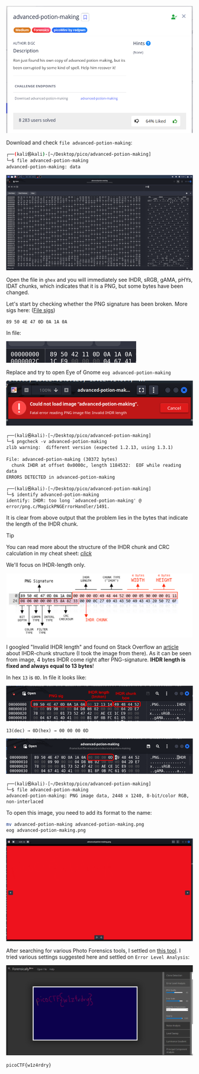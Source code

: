 ![Task desc](../assets/images/advanced-potion-making_image_1.png)


Download and check `file advanced-potion-making`:


```bash
┌──(kali㉿kali)-[~/Desktop/pico/advanced-potion-making]
└─$ file advanced-potion-making 
advanced-potion-making: data
```

![image_2](../assets/images/advanced-potion-making_image_2.png)


Open the file in `ghex` and you will immediately see IHDR, sRGB, gAMA, pHYs, IDAT chunks, which indicates that it is a PNG, but some bytes have been changed.

Let's start by checking whether the PNG signature has been broken. More sigs here: ([File sigs](https://en.wikipedia.org/wiki/List_of_file_signatures))

```
89 50 4E 47 0D 0A 1A 0A
```

In file:  

![image_3](../assets/images/advanced-potion-making_image_3.png)


Replace and try to open Eye of Gnome `eog advanced-potion-making` 


![image_4](../assets/images/advanced-potion-making_image_4.png)


```
┌──(kali㉿kali)-[~/Desktop/pico/advanced-potion-making]
└─$ pngcheck -v advanced-potion-making
zlib warning:  different version (expected 1.2.13, using 1.3.1)

File: advanced-potion-making (30372 bytes)
  chunk IHDR at offset 0x0000c, length 1184532:  EOF while reading data
ERRORS DETECTED in advanced-potion-making
```


```
┌──(kali㉿kali)-[~/Desktop/pico/advanced-potion-making]
└─$ identify advanced-potion-making
identify: IHDR: too long `advanced-potion-making' @ error/png.c/MagickPNGErrorHandler/1491.
```


It is clear from above output that the problem lies in the bytes that indicate the length of the IHDR chunk. 

> [!TIP]
> You can read more about the structure of the IHDR chunk and CRC calculation in my cheat sheet: [*click*](../../notes/IHDR-chunk%20structure%20and%20CRC%20calculate.md)

We'll focus on IHDR-length only.  


![image_5](../assets/images/IHDR_structure.png)


I googled "Invalid IHDR length" and found on Stack Overflow an [article](https://stackoverflow.com/questions/54845745/not-able-to-read-ihdr-chunk-of-a-png-file) about IHDR-chunk structure (I took the image from there).
As it can be seen from image, 4 bytes IHDR come right after PNG-signature. **IHDR length is fixed and always equal to 13 bytes**! 


In hex `13` is `0D`. In file it looks like:  

![image_6](../assets/images/advanced-potion-making_image_6.png)


```
13(dec) → 0D(hex) → 00 00 00 0D
```

![image_7](../assets/images/advanced-potion-making_image_7.png)


```
┌──(kali㉿kali)-[~/Desktop/pico/advanced-potion-making]
└─$ file advanced-potion-making 
advanced-potion-making: PNG image data, 2448 x 1240, 8-bit/color RGB, non-interlaced
```


To open this image, you need to add its format to the name:


```bash
mv advanced-potion-making advanced-potion-making.png
eog advanced-potion-making.png
```



![image_8](../assets/images/advanced-potion-making_image_8.png)


After searching for various Photo Forensics tools, I settled on [this tool](https://29a.ch/photo-forensics/#error-level-analysis). I tried various settings suggested here and settled on `Error Level Analysis`:  

![image_9](../assets/images/advanced-potion-making_image_9.png)

`picoCTF{w1z4rdry}`
